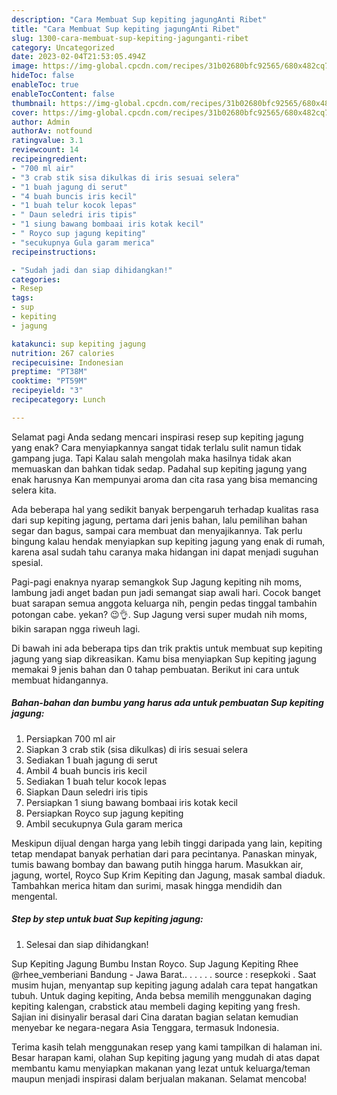 ```yaml
---
description: "Cara Membuat Sup kepiting jagungAnti Ribet"
title: "Cara Membuat Sup kepiting jagungAnti Ribet"
slug: 1300-cara-membuat-sup-kepiting-jagunganti-ribet
category: Uncategorized
date: 2023-02-04T21:53:05.494Z
image: https://img-global.cpcdn.com/recipes/31b02680bfc92565/680x482cq70/sup-kepiting-jagung-foto-resep-utama.jpg
hideToc: false
enableToc: true
enableTocContent: false
thumbnail: https://img-global.cpcdn.com/recipes/31b02680bfc92565/680x482cq70/sup-kepiting-jagung-foto-resep-utama.jpg
cover: https://img-global.cpcdn.com/recipes/31b02680bfc92565/680x482cq70/sup-kepiting-jagung-foto-resep-utama.jpg
author: Admin
authorAv: notfound
ratingvalue: 3.1
reviewcount: 14
recipeingredient:
- "700 ml air"
- "3 crab stik sisa dikulkas di iris sesuai selera"
- "1 buah jagung di serut"
- "4 buah buncis iris kecil"
- "1 buah telur kocok lepas"
- " Daun seledri iris tipis"
- "1 siung bawang bombaai iris kotak kecil"
- " Royco sup jagung kepiting"
- "secukupnya Gula garam merica"
recipeinstructions:

- "Sudah jadi dan siap dihidangkan!"
categories:
- Resep
tags:
- sup
- kepiting
- jagung

katakunci: sup kepiting jagung 
nutrition: 267 calories
recipecuisine: Indonesian
preptime: "PT38M"
cooktime: "PT59M"
recipeyield: "3"
recipecategory: Lunch

---
```



Selamat pagi Anda sedang mencari inspirasi resep sup kepiting jagung yang enak? Cara menyiapkannya sangat tidak terlalu sulit namun tidak gampang juga. Tapi Kalau salah mengolah maka hasilnya tidak akan memuaskan dan bahkan tidak sedap. Padahal sup kepiting jagung yang enak harusnya Kan mempunyai aroma dan cita rasa yang bisa memancing selera kita.


Ada beberapa hal yang sedikit banyak berpengaruh terhadap kualitas rasa dari sup kepiting jagung, pertama dari jenis bahan, lalu pemilihan bahan segar dan bagus, sampai cara membuat dan menyajikannya. Tak perlu bingung kalau hendak menyiapkan sup kepiting jagung yang enak di rumah, karena asal sudah tahu caranya maka hidangan ini dapat menjadi suguhan spesial.

Pagi-pagi enaknya nyarap semangkok Sup Jagung kepiting nih moms, lambung jadi anget badan pun jadi semangat siap awali hari. Cocok banget buat sarapan semua anggota keluarga nih, pengin pedas tinggal tambahin potongan cabe. yekan? 😉👌. Sup Jagung versi super mudah nih moms, bikin sarapan ngga riweuh lagi.


Di bawah ini ada beberapa tips dan trik praktis untuk membuat sup kepiting jagung yang siap dikreasikan. Kamu bisa menyiapkan Sup kepiting jagung memakai 9 jenis bahan dan 0 tahap pembuatan. Berikut ini cara untuk membuat hidangannya.

<!--inarticleads1-->

##### Bahan-bahan dan bumbu yang harus ada untuk pembuatan Sup kepiting jagung:

1. Persiapkan 700 ml air
1. Siapkan 3 crab stik (sisa dikulkas) di iris sesuai selera
1. Sediakan 1 buah jagung di serut
1. Ambil 4 buah buncis iris kecil
1. Sediakan 1 buah telur kocok lepas
1. Siapkan  Daun seledri iris tipis
1. Persiapkan 1 siung bawang bombaai iris kotak kecil
1. Persiapkan  Royco sup jagung kepiting
1. Ambil secukupnya Gula garam merica


Meskipun dijual dengan harga yang lebih tinggi daripada yang lain, kepiting tetap mendapat banyak perhatian dari para pecintanya. Panaskan minyak, tumis bawang bombay dan bawang putih hingga harum. Masukkan air, jagung, wortel, Royco Sup Krim Kepiting dan Jagung, masak sambal diaduk. Tambahkan merica hitam dan surimi, masak hingga mendidih dan mengental. 

<!--inarticleads2-->

##### Step by step untuk buat Sup kepiting jagung:


1. Selesai dan siap dihidangkan!

Sup Kepiting Jagung Bumbu Instan Royco. Sup Jagung Kepiting Rhee @rhee_vemberiani Bandung - Jawa Barat.. . . . . . source : resepkoki . Saat musim hujan, menyantap sup kepiting jagung adalah cara tepat hangatkan tubuh. Untuk daging kepiting, Anda bebsa memilih menggunakan daging kepiting kalengan, crabstick atau membeli daging kepiting yang fresh. Sajian ini disinyalir berasal dari Cina daratan bagian selatan kemudian menyebar ke negara-negara Asia Tenggara, termasuk Indonesia. 

Terima kasih telah menggunakan resep yang kami tampilkan di halaman ini. Besar harapan kami, olahan Sup kepiting jagung yang mudah di atas dapat membantu kamu menyiapkan makanan yang lezat untuk keluarga/teman maupun menjadi inspirasi dalam berjualan makanan. Selamat mencoba!
